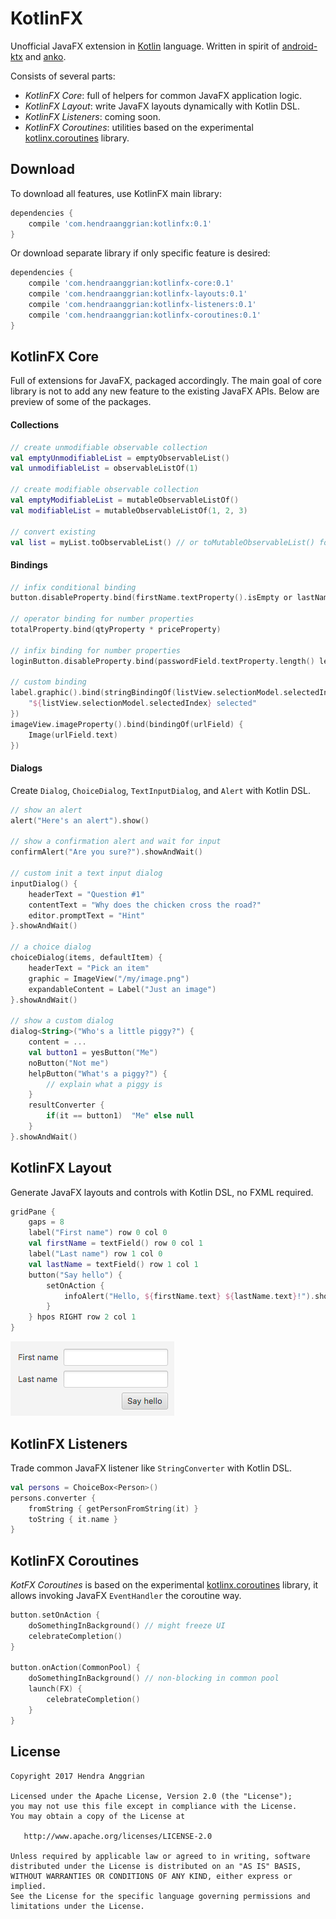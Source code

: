 KotlinFX
========
Unofficial JavaFX extension in [Kotlin] language.
Written in spirit of [android-ktx] and [anko].

Consists of several parts:
 * *KotlinFX Core*: full of helpers for common JavaFX application logic.
 * *KotlinFX Layout*: write JavaFX layouts dynamically with Kotlin DSL.
 * *KotlinFX Listeners*: coming soon.
 * *KotlinFX Coroutines*: utilities based on the experimental [kotlinx.coroutines] library.

Download
--------
To download all features, use KotlinFX main library:

```gradle
dependencies {
    compile 'com.hendraanggrian:kotlinfx:0.1'
}
```

Or download separate library if only specific feature is desired:

```gradle
dependencies {
    compile 'com.hendraanggrian:kotlinfx-core:0.1'
    compile 'com.hendraanggrian:kotlinfx-layouts:0.1'
    compile 'com.hendraanggrian:kotlinfx-listeners:0.1'
    compile 'com.hendraanggrian:kotlinfx-coroutines:0.1'
}
```

KotlinFX Core
-------------
Full of extensions for JavaFX, packaged accordingly.
The main goal of core library is not to add any new feature to the existing JavaFX APIs.
Below are preview of some of the packages.

#### Collections
```kotlin
// create unmodifiable observable collection
val emptyUnmodifiableList = emptyObservableList()
val unmodifiableList = observableListOf(1)

// create modifiable observable collection
val emptyModifiableList = mutableObservableListOf()
val modifiableList = mutableObservableListOf(1, 2, 3)

// convert existing
val list = myList.toObservableList() // or toMutableObservableList() for modifiable version
```

#### Bindings
```kotlin
// infix conditional binding
button.disableProperty.bind(firstName.textProperty().isEmpty or lastName.textProperty().isEmpty)

// operator binding for number properties
totalProperty.bind(qtyProperty * priceProperty)

// infix binding for number properties
loginButton.disableProperty.bind(passwordField.textProperty.length() less 4)

// custom binding
label.graphic().bind(stringBindingOf(listView.selectionModel.selectedIndexProperty()) {
    "${listView.selectionModel.selectedIndex} selected"
})
imageView.imageProperty().bind(bindingOf(urlField) {
    Image(urlField.text)
})
```

#### Dialogs
Create `Dialog`, `ChoiceDialog`, `TextInputDialog`, and `Alert` with Kotlin DSL.

```kotlin
// show an alert
alert("Here's an alert").show()

// show a confirmation alert and wait for input
confirmAlert("Are you sure?").showAndWait()

// custom init a text input dialog
inputDialog() {
    headerText = "Question #1"
    contentText = "Why does the chicken cross the road?"
    editor.promptText = "Hint"
}.showAndWait()

// a choice dialog
choiceDialog(items, defaultItem) {
    headerText = "Pick an item"
    graphic = ImageView("/my/image.png")
    expandableContent = Label("Just an image")
}.showAndWait()

// show a custom dialog
dialog<String>("Who's a little piggy?") {
    content = ...
    val button1 = yesButton("Me")
    noButton("Not me")
    helpButton("What's a piggy?") {
        // explain what a piggy is
    }
    resultConverter {
        if(it == button1)  "Me" else null  
    }
}.showAndWait()
```

KotlinFX Layout
---------------
Generate JavaFX layouts and controls with Kotlin DSL, no FXML required.

```kotlin
gridPane {
    gaps = 8
    label("First name") row 0 col 0
    val firstName = textField() row 0 col 1
    label("Last name") row 1 col 0
    val lastName = textField() row 1 col 1
    button("Say hello") {
        setOnAction {
            infoAlert("Hello, ${firstName.text} ${lastName.text}!").show()
        }
    } hpos RIGHT row 2 col 1
}
```

![Layouts demo][demo_layouts]

KotlinFX Listeners
------------------
Trade common JavaFX listener like `StringConverter` with Kotlin DSL.

```kotlin
val persons = ChoiceBox<Person>()
persons.converter {
    fromString { getPersonFromString(it) }
    toString { it.name }
}
```

KotlinFX Coroutines
-------------------
*KotFX Coroutines* is based on the experimental [kotlinx.coroutines] library,
it allows invoking JavaFX `EventHandler` the coroutine way.

```kotlin
button.setOnAction {
    doSomethingInBackground() // might freeze UI
    celebrateCompletion()
}

button.onAction(CommonPool) {
    doSomethingInBackground() // non-blocking in common pool
    launch(FX) {
        celebrateCompletion()
    }
}
```

License
-------
    Copyright 2017 Hendra Anggrian

    Licensed under the Apache License, Version 2.0 (the "License");
    you may not use this file except in compliance with the License.
    You may obtain a copy of the License at

       http://www.apache.org/licenses/LICENSE-2.0

    Unless required by applicable law or agreed to in writing, software
    distributed under the License is distributed on an "AS IS" BASIS,
    WITHOUT WARRANTIES OR CONDITIONS OF ANY KIND, either express or implied.
    See the License for the specific language governing permissions and
    limitations under the License.

[Kotlin]: https://kotlinlang.org/
[android-ktx]: https://github.com/android/android-ktx
[anko]: https://github.com/Kotlin/anko
[kotlinx.coroutines]: https://github.com/Kotlin/kotlinx.coroutines
[demo_layouts]: /art/demo_layouts.png
